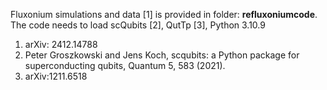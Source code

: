 Fluxonium simulations and data [1] is provided in folder: **refluxoniumcode**. <br>
The code needs to load scQubits [2], QutTp [3], Python 3.10.9<br>
1. arXiv: 2412.14788 <br>
2. Peter Groszkowski and Jens Koch, scqubits: a Python package for superconducting qubits, Quantum 5, 583 (2021).<br>
3. arXiv:1211.6518<br>
